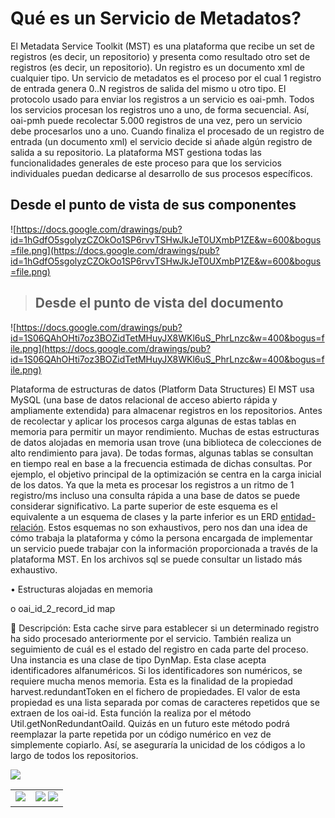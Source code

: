 # Qué es un Servicio de Metadatos? #

El Metadata Service Toolkit (MST)  es una plataforma que recibe un set de registros (es decir, un repositorio) y presenta como resultado otro set de registros (es decir, un repositorio). Un registro es un documento xml de cualquier tipo. Un servicio de metadatos es el proceso por el cual 1 registro de entrada genera 0..N registros de salida del mismo u otro tipo. El protocolo usado para enviar los registros a un servicio es oai-pmh. Todos los servicios procesan los registros uno a uno, de forma secuencial. Así, oai-pmh puede recolectar 5.000 registros de una vez, pero un servicio debe procesarlos uno a uno. Cuando finaliza el procesado de un registro de entrada (un documento xml) el servicio decide si añade algún registro de salida a su repositorio. La plataforma MST gestiona todas las funcionalidades generales de este proceso para que los servicios individuales puedan dedicarse al desarrollo de sus procesos específicos.




## Desde el punto de vista de sus componentes ##
![https://docs.google.com/drawings/pub?id=1hGdfO5sgolyzCZOkOo1SP6rvvTSHwJkJeT0UXmbP1ZE&w=600&bogus=file.png](https://docs.google.com/drawings/pub?id=1hGdfO5sgolyzCZOkOo1SP6rvvTSHwJkJeT0UXmbP1ZE&w=600&bogus=file.png)


> ## Desde el punto de vista del documento ##
![https://docs.google.com/drawings/pub?id=1S06QAhOHti7oz3BOZidTetMHuyJX8WKl6uS_PhrLnzc&w=400&bogus=file.png](https://docs.google.com/drawings/pub?id=1S06QAhOHti7oz3BOZidTetMHuyJX8WKl6uS_PhrLnzc&w=400&bogus=file.png)

Plataforma  de estructuras de datos (Platform Data Structures)
El MST usa MySQL (una base de datos relacional de acceso abierto rápida y ampliamente extendida) para almacenar registros en los repositorios. Antes de recolectar y aplicar los procesos carga algunas de estas tablas en memoria para permitir un mayor rendimiento. Muchas de estas estructuras de datos alojadas en memoria usan trove (una biblioteca de colecciones de alto rendimiento para java). De todas formas, algunas tablas se consultan en tiempo real en base a la frecuencia estimada de dichas consultas. Por ejemplo, el objetivo principal de la optimización se centra en la carga inicial de los datos. Ya que la meta es procesar los registros a un ritmo de 1 registro/ms incluso una consulta rápida a una base de datos se puede considerar significativo.
La parte superior de este esquema es el equivalente a un esquema de clases y la parte inferior es un ERD [entidad-relación](modelo.md). Estos esquemas no son exhaustivos, pero nos dan una idea de cómo trabaja la plataforma y cómo la persona encargada de implementar un servicio puede trabajar con la información proporcionada a través de la plataforma MST. En los archivos sql se puede consultar un listado más exhaustivo.

•	Estructuras alojadas en memoria

o	oai\_id\_2\_record\_id map

	Descripción: Esta cache sirve para establecer si un determinado registro ha sido procesado anteriormente por el servicio. También realiza un seguimiento de cuál es el estado del registro en cada parte del proceso. Una instancia es una clase de tipo DynMap. Esta clase acepta identificadores alfanuméricos. Si los identificadores son numéricos, se requiere mucha menos memoria. Esta es la finalidad de la propiedad harvest.redundantToken en el fichero de propiedades. El valor de esta propiedad es una lista separada por comas de caracteres repetidos que se extraen de los oai-id. Esta función la realiza por el método Util.getNonRedundantOaiId. Quizás en un futuro este método podrá reemplazar la parte repetida por un código numérico en vez de simplemente copiarlo. Así, se aseguraría la unicidad de los códigos a lo largo de todos los repositorios.

<img src='https://docs.google.com/drawings/pub?id=1UGYpBYBRILrmVRPjpvUy-SrO1FAUUKt_XA3yo3GzBLA&w=750&h=386&filetype=.png' />
<table>
<tr>
<td valign='top'>
<img src='http://www.extensiblecatalog.org/doc/MST/4wiki/repo.png' />
</td>

<td valign='top'>
<img src='http://www.extensiblecatalog.org/doc/MST/4wiki/harvest_repo.png' />

<img src='http://www.extensiblecatalog.org/doc/MST/4wiki/service_repo.png' />
</td>
</tr>
</table>

<img src='http://www.extensiblecatalog.org/doc/MST/web_safe_GIFs/gifs/ffffff.gif' height='500' width='1' />